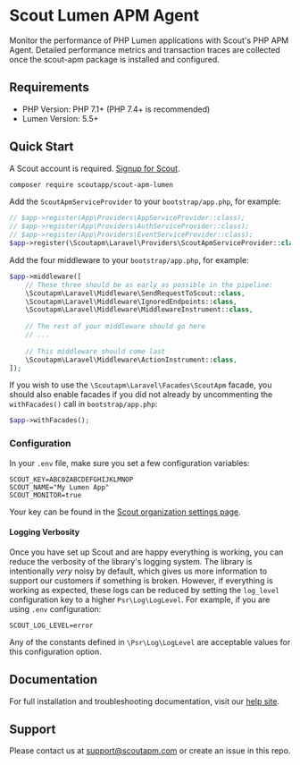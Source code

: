 # Scout Lumen APM Agent

Monitor the performance of PHP Lumen applications with Scout's PHP APM Agent.
Detailed performance metrics and transaction traces are collected once the scout-apm package is installed and configured.

## Requirements

* PHP Version: PHP 7.1+ (PHP 7.4+ is recommended)
* Lumen Version: 5.5+

## Quick Start

A Scout account is required. [Signup for Scout](https://scoutapm.com/users/sign_up).

```bash
composer require scoutapp/scout-apm-lumen
```

Add the `ScoutApmServiceProvider` to your `bootstrap/app.php`, for example:

```php
// $app->register(App\Providers\AppServiceProvider::class);
// $app->register(App\Providers\AuthServiceProvider::class);
// $app->register(App\Providers\EventServiceProvider::class);
$app->register(\Scoutapm\Laravel\Providers\ScoutApmServiceProvider::class);
```

Add the four middleware to your `bootstrap/app.php`, for example:

```php
$app->middleware([
    // These three should be as early as possible in the pipeline:
    \Scoutapm\Laravel\Middleware\SendRequestToScout::class,
    \Scoutapm\Laravel\Middleware\IgnoredEndpoints::class,
    \Scoutapm\Laravel\Middleware\MiddlewareInstrument::class,
    
    // The rest of your middleware should go here
    // ...
    
    // This middleware should come last
    \Scoutapm\Laravel\Middleware\ActionInstrument::class,
]);
```

If you wish to use the `\Scoutapm\Laravel\Facades\ScoutApm` facade, you should also enable facades if you did not
already by uncommenting the `withFacades()` call in `bootstrap/app.php`:

```php
$app->withFacades();
```

### Configuration

In your `.env` file, make sure you set a few configuration variables:

```
SCOUT_KEY=ABC0ZABCDEFGHIJKLMNOP
SCOUT_NAME="My Lumen App"
SCOUT_MONITOR=true
```

Your key can be found in the [Scout organization settings page](https://scoutapm.com/settings).

#### Logging Verbosity

Once you have set up Scout and are happy everything is working, you can reduce the verbosity of the library's logging
system. The library is intentionally *very* noisy by default, which gives us more information to support our customers
if something is broken. However, if everything is working as expected, these logs can be reduced by setting the
`log_level` configuration key to a higher `Psr\Log\LogLevel`. For example, if you are using `.env` configuration:

```
SCOUT_LOG_LEVEL=error
```

Any of the constants defined in `\Psr\Log\LogLevel` are acceptable values for this configuration option.

## Documentation

For full installation and troubleshooting documentation, visit our [help site](https://docs.scoutapm.com/#lumen).

## Support

Please contact us at support@scoutapm.com or create an issue in this repo.
